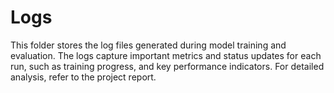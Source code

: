 # Logs
This folder stores the log files generated during model training and evaluation. The logs capture important metrics and status updates for each run, such as training progress, and key performance indicators. For detailed analysis, refer to the project report.
